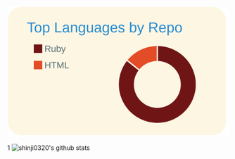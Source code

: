 
[![](https://raw.githubusercontent.com/shinji0320/shinji0320/main/profile-summary-card-output/solarized/1-repos-per-language.svg)](https://github.com/vn7n24fzkq/github-profile-summary-cards)

1
![shinji0320's github stats](https://github-readme-stats.vercel.app/api?username=shinji0320)